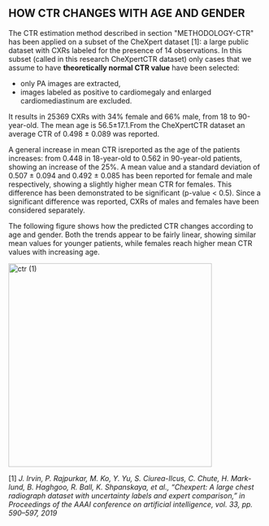 ## HOW CTR CHANGES WITH AGE AND GENDER 
The CTR estimation method described in section "METHODOLOGY-CTR" has been applied on a subset of the CheXpert dataset [1]: a large public dataset with CXRs labeled for the presence of 14 observations. 
In this subset (called in this research CheXpertCTR dataset) only cases that we assume to have **theoretically normal CTR value** have been selected:

  - only PA images are extracted,
  - images labeled as positive to cardiomegaly and enlarged cardiomediastinum are excluded.

It results in 25369 CXRs with 34% female and 66% male, from 18 to 90-year-old. The mean age is 56.5±17.1.From the CheXpertCTR dataset an average CTR of 0.498 ± 0.089 was reported. 

A general increase in mean CTR isreported as the age of the patients increases: from 0.448 in 18-year-old to 0.562 in 90-year-old patients, showing an increase of the 25%. 
A mean value and a standard deviation of 0.507 ± 0.094 and 0.492 ± 0.085 has been reported for female and male respectively, showing a slightly higher mean CTR for females. 
This difference has been demonstrated to be significant (p-value < 0.5). Since a significant difference was reported, CXRs of males and females have been considered separately. 

The following figure shows how the predicted CTR changes according to age and gender. Both the trends appear to be fairly linear, showing similar mean values for younger patients, while females reach higher mean CTR values with increasing
age.

<img width="400" alt="ctr (1)" src="https://user-images.githubusercontent.com/94172910/213868567-c551e036-e96c-4125-baed-fedf2d95da84.png">


[1] _J. Irvin, P. Rajpurkar, M. Ko, Y. Yu, S. Ciurea-Ilcus, C. Chute, H. Mark-
lund, B. Haghgoo, R. Ball, K. Shpanskaya, et al., “Chexpert: A large
chest radiograph dataset with uncertainty labels and expert comparison,”
in Proceedings of the AAAI conference on artificial intelligence, vol. 33,
pp. 590–597, 2019_
